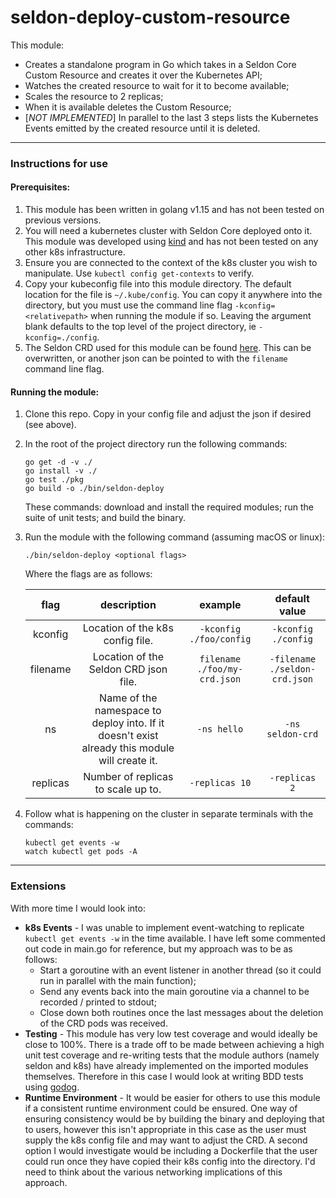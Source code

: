 # seldon-deploy-custom-resource

This module:

* Creates a standalone program in Go which takes in a Seldon Core Custom Resource and creates it over the Kubernetes API;
* Watches the created resource to wait for it to become available;
* Scales the resource to 2 replicas;
* When it is available deletes the Custom Resource;
* [_NOT IMPLEMENTED_] In parallel to the last 3 steps lists the Kubernetes Events emitted by the created resource until
it is deleted.


-------
### Instructions for use

#### Prerequisites:
1. This module has been written in golang v1.15 and has not been tested on previous versions.
2. You will need a kubernetes cluster with Seldon Core deployed onto it. This module was developed using
[kind](https://kind.sigs.k8s.io/docs/user/quick-start/) and has not been tested on any other k8s infrastructure.
3. Ensure you are connected to the context of the k8s cluster you wish to manipulate. Use `kubectl config get-contexts`
to verify.
4. Copy your kubeconfig file into this module directory. The default location for the file is `~/.kube/config`.
You can copy it anywhere into the directory, but you must use the command line flag `-kconfig=<relativepath>` when
running the module if so. Leaving the argument blank defaults to the top level of the project directory,
ie `-kconfig=./config`.
5. The Seldon CRD used for this module can be found
[here](https://raw.githubusercontent.com/SeldonIO/seldon-core/master/notebooks/resources/model.json).
This can be overwritten, or another json can be pointed to with the `filename` command line flag.


#### Running the module:
1. Clone this repo. Copy in your config file and adjust the json if desired (see above).
2. In the root of the project directory run the following commands:
    ```
    go get -d -v ./
    go install -v ./
    go test ./pkg
    go build -o ./bin/seldon-deploy
    ```
    These commands: download and install the required modules; run the suite of unit tests; and build the binary.
3. Run the module with the following command (assuming macOS or linux):
    ```
    ./bin/seldon-deploy <optional flags>
    ```
   Where the flags are as follows:

   | flag | description | example | default value |
   | :---: | :---: |:---: | :---: |
   | kconfig | Location of the k8s config file. | `-kconfig ./foo/config` | `-kconfig ./config`  |
   | filename | Location of the Seldon CRD json file. | `filename ./foo/my-crd.json` | `-filename ./seldon-crd.json`  |
   | ns | Name of the namespace to deploy into. If it doesn't exist already this module will create it. | `-ns hello` | `-ns seldon-crd`  |
   | replicas | Number of replicas to scale up to. | `-replicas 10` | `-replicas 2`  |

4. Follow what is happening on the cluster in separate terminals with the commands:
    ```
   kubectl get events -w
   watch kubectl get pods -A
   ```


-------
### Extensions
With more time I would look into:
* **k8s Events** - I was unable to implement event-watching to replicate `kubectl get events -w` in the time
available. I have left some commented out code in main.go for reference, but my approach was to be as follows:
    * Start a goroutine with an event listener in another thread (so it could run in parallel with the main function);
    * Send any events back into the main goroutine via a channel to be recorded / printed to stdout;
    * Close down both routines once the last messages about the deletion of the CRD pods was received.
* **Testing** - This module has very low test coverage and would ideally be close to 100%. There is a trade off to be
made between achieving a high unit test coverage and re-writing tests that the module authors (namely seldon and k8s)
have already implemented on the imported modules themselves. Therefore in this case I would look at writing BDD tests
using [godog](https://github.com/cucumber/godog).
* **Runtime Environment** - It would be easier for others to use this module if a consistent runtime environment could
be ensured.
One way of ensuring consistency would be by building the binary and deploying that to users, however this isn't appropriate
in this case as the user must supply the k8s config file and may want to adjust the CRD.
A second option I would investigate would be including a Dockerfile that the user could run once they have copied their
k8s config into the directory. I'd need to think about the various networking implications of this approach.
